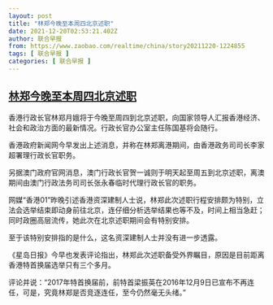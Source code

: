 ```yaml
---
layout: post
title: "林郑今晚至本周四北京述职"
date: 2021-12-20T02:53:21.402Z
author: 联合早报
from: https://www.zaobao.com/realtime/china/story20211220-1224855
tags: [ 联合早报 ]
categories: [ 联合早报 ]
---
```

<!--1639993800000-->
[林郑今晚至本周四北京述职](https://www.zaobao.com/realtime/china/story20211220-1224855)
------

<div>
<p>香港行政长官林郑月娥将于今晚至周四到北京述职，向国家领导人汇报香港经济、社会和政治方面的最新情况。行政长官办公室主任陈国基将会随行。</p><p>香港政府新闻网今早发出上述消息，并称在林郑离港期间，由香港政务司司长李家超署理行政长官职务。</p><p>另据澳门政府官网消息，澳门行政长官贺一诚则于明天起至周五到北京述职，离澳期间由澳门行政法务司司长张永春临时代理行政长官的职务。</p><section id="imu"><div id="dfp-ad-imu1">        </div></section><p>网媒“香港01”昨晚引述香港资深建制人士说，林郑此次述职行程安排颇为特别，立法会选举结束即动身前往北京，连仔细分析选举结果也等不及，时间上相当急赶；同时政圈高层流传，她此次在北京述职期间会有特别安排。</p><p>至于该特别安排指的是什么，这名资深建制人士并没有进一步透露。</p><p>《星岛日报》今早也发表评论指出，林郑此次述职备受外界瞩目，原因是目前距离香港特首换届选举只有三个多月。</p><div id="innity-in-post"></div><div id="dfp-ad-midarticlespecial">        </div><p>评论并说：“2017年特首换届前，前特首梁振英在2016年12月9日已宣布不再连任，可是，究竟林郑是否竞逐连任，至今仍然毫无头绪。”</p>      <div class="cx_paywall_placeholder" id="sph_cdp_40"></div>
</div>
